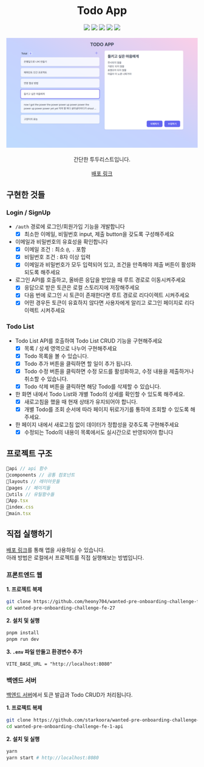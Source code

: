 <h1 align=center>Todo App</h1>

<div align=center>
  <img src="https://img.shields.io/badge/React-61DAFB?style=flat&logo=react&logoColor=black">
  <img src="https://img.shields.io/badge/Vite-646CFF?style=flat&logo=vite&logoColor=white">
  <img src="https://img.shields.io/badge/TypeScript-3178C6?style=flat&logo=typescript&logoColor=white">
  <img src="https://img.shields.io/badge/React Query-FF4154?style=flat&logo=reactquery&logoColor=white">
  <img src="https://img.shields.io/badge/-Tailwind_CSS-06B6D4?style=flat&logo=tailwindcss&logoColor=white">
</div>
<br>

<div align=center>
  <img src="https://raw.githubusercontent.com/heony704/data/main/for-readme/todolist.png" width="700">
</div>
<br>

<div align=center>
간단한 투두리스트입니다.
</div>
<br>

<div align=center>
  <a target="_blank" href="https://modoos-todo.netlify.app/">배포 링크</a>
</div>

## 구현한 것들

### Login / SignUp

- `/auth` 경로에 로그인/회원가입 기능을 개발합니다
  - [x] 최소한 이메일, 비밀번호 input, 제출 button을 갖도록 구성해주세요
- 이메일과 비밀번호의 유효성을 확인합니다
  - [x] 이메일 조건 : 최소 `@`, `.` 포함
  - [x] 비밀번호 조건 : 8자 이상 입력
  - [x] 이메일과 비밀번호가 모두 입력되어 있고, 조건을 만족해야 제출 버튼이 활성화 되도록 해주세요
- 로그인 API를 호출하고, 올바른 응답을 받았을 때 루트 경로로 이동시켜주세요
  - [x] 응답으로 받은 토큰은 로컬 스토리지에 저장해주세요
  - [x] 다음 번에 로그인 시 토큰이 존재한다면 루트 경로로 리다이렉트 시켜주세요
  - [x] 어떤 경우든 토큰이 유효하지 않다면 사용자에게 알리고 로그인 페이지로 리다이렉트 시켜주세요

### Todo List

- Todo List API를 호출하여 Todo List CRUD 기능을 구현해주세요
  - [x] 목록 / 상세 영역으로 나누어 구현해주세요
  - [x] Todo 목록을 볼 수 있습니다.
  - [x] Todo 추가 버튼을 클릭하면 할 일이 추가 됩니다.
  - [x] Todo 수정 버튼을 클릭하면 수정 모드를 활성화하고, 수정 내용을 제출하거나 취소할 수 있습니다.
  - [x] Todo 삭제 버튼을 클릭하면 해당 Todo를 삭제할 수 있습니다.
- 한 화면 내에서 Todo List와 개별 Todo의 상세를 확인할 수 있도록 해주세요.
  - [x] 새로고침을 했을 때 현재 상태가 유지되어야 합니다.
  - [x] 개별 Todo를 조회 순서에 따라 페이지 뒤로가기를 통하여 조회할 수 있도록 해주세요.
- 한 페이지 내에서 새로고침 없이 데이터가 정합성을 갖추도록 구현해주세요
  - [x] 수정되는 Todo의 내용이 목록에서도 실시간으로 반영되어야 합니다

## 프로젝트 구조

```js
📂api // api 함수
📂components // 공통 컴포넌트
📂layouts // 레이아웃들
📂pages // 페이지들
📂utils // 유틸함수들
📜App.tsx
📜index.css
📜main.tsx
```

## 직접 실행하기

[배포 링크](https://modoos-todo.netlify.app/)를 통해 앱을 사용하실 수 있습니다.  
아래 방법은 로컬에서 프로젝트를 직접 실행해보는 방법입니다.

### 프론트엔드 웹

**1. 프로젝트 복제**

```bash
git clone https://github.com/heony704/wanted-pre-onboarding-challenge-fe-27.git
cd wanted-pre-onboarding-challenge-fe-27
```

**2. 설치 및 실행**

```bash
pnpm install
pnpm run dev
```

**3. `.env` 파일 만들고 환경변수 추가**

```
VITE_BASE_URL = "http://localhost:8080"
```

### 백엔드 서버

[백엔드 서버](https://github.com/starkoora/wanted-pre-onboarding-challenge-fe-1-api)에서 토큰 발급과 Todo CRUD가 처리됩니다.

**1. 프로젝트 복제**

```bash
git clone https://github.com/starkoora/wanted-pre-onboarding-challenge-fe-1-api.git
cd wanted-pre-onboarding-challenge-fe-1-api
```

**2. 설치 및 실행**

```bash
yarn
yarn start # http://localhost:8080
```
